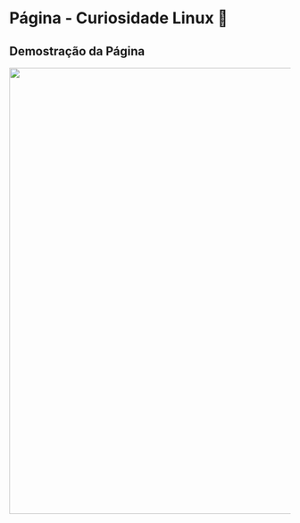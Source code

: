# Página - Curiosidade Linux 🐧

## Demostração da Página

<p align = 'center'>
<img src = "https://user-images.githubusercontent.com/99850507/181584183-b440a4eb-6994-43b7-ae12-32b92e974cdd.gif" width='800px'>
</p>



